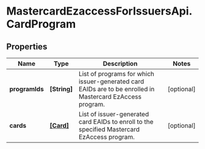 # MastercardEzaccessForIssuersApi.CardProgram

## Properties

Name | Type | Description | Notes
------------ | ------------- | ------------- | -------------
**programIds** | **[String]** | List of programs for which issuer-generated card EAIDs are to be enrolled in Mastercard EzAccess program. | [optional] 
**cards** | [**[Card]**](Card.md) | List of issuer-generated card EAIDs to enroll to the specified Mastercard EzAccess program. | [optional] 



